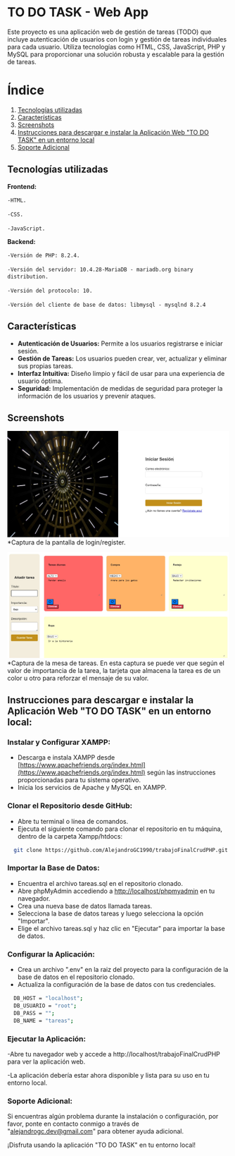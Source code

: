 # TO DO TASK - Web App

Este proyecto es una aplicación web de gestión de tareas (TODO) que incluye autenticación de usuarios con login y gestión de tareas individuales para cada usuario. Utiliza tecnologías como HTML, CSS, JavaScript, PHP y MySQL para proporcionar una solución robusta y escalable para la gestión de tareas.

# Índice

1. [Tecnologías utilizadas](#tecnologías-utilizadas)
2. [Características](#características)
3. [Screenshots](#screenshots)
4. [Instrucciones para descargar e instalar la Aplicación Web "TO DO TASK" en un entorno local](#instrucciones-para-descargar-e-instalar-la-aplicación-web-to-do-task-en-un-entorno-local)
5. [Soporte Adicional](#soporte-adicional)

## Tecnologías utilizadas

**Frontend:** 

    -HTML.
    
    -CSS.
    
    -JavaScript.

**Backend:** 

    -Versión de PHP: 8.2.4.
    
    -Versión del servidor: 10.4.28-MariaDB - mariadb.org binary distribution.
    
    -Versión del protocolo: 10.
    
    -Versión del cliente de base de datos: libmysql - mysqlnd 8.2.4
    
## Características

- **Autenticación de Usuarios:** Permite a los usuarios registrarse e iniciar sesión.
- **Gestión de Tareas:** Los usuarios pueden crear, ver, actualizar y eliminar sus propias tareas.
- **Interfaz Intuitiva:** Diseño limpio y fácil de usar para una experiencia de usuario óptima.
- **Seguridad:** Implementación de medidas de seguridad para proteger la información de los usuarios y prevenir ataques.

## Screenshots

![App Screenshot](./src/styles/img/inciarSesion.jpg)
\*Captura de la pantalla de login/register.

![App Screenshot](./src/styles/img/dashboard.jpg)
\*Captura de la mesa de tareas.
En esta captura se puede ver que según el valor de importancia de la tarea, la tarjeta que almacena la tarea es de un color u otro para reforzar el mensaje de su valor.

## Instrucciones para descargar e instalar la Aplicación Web "TO DO TASK" en un entorno local:

### Instalar y Configurar XAMPP:

- Descarga e instala XAMPP desde [https://www.apachefriends.org/index.html](https://www.apachefriends.org/index.html) según las instrucciones proporcionadas para tu sistema operativo.
- Inicia los servicios de Apache y MySQL en XAMPP.

### Clonar el Repositorio desde GitHub:

- Abre tu terminal o línea de comandos.
- Ejecuta el siguiente comando para clonar el repositorio en tu máquina, dentro de la carpeta Xampp/htdocs:

```bash
  git clone https://github.com/AlejandroGC1990/trabajoFinalCrudPHP.git

```

### Importar la Base de Datos:

- Encuentra el archivo tareas.sql en el repositorio clonado.
- Abre phpMyAdmin accediendo a [http://localhost/phpmyadmin](http://localhost/phpmyadmin) en tu navegador.
- Crea una nueva base de datos llamada tareas.
- Selecciona la base de datos tareas y luego selecciona la opción "Importar".
- Elige el archivo tareas.sql y haz clic en "Ejecutar" para importar la base de datos.

### Configurar la Aplicación:

- Crea un archivo ".env" en la raiz del proyecto para la configuración de la base de datos en el repositorio clonado.
- Actualiza la configuración de la base de datos con tus credenciales.

```bash
  DB_HOST = "localhost";
  DB_USUARIO = "root";
  DB_PASS = "";
  DB_NAME = "tareas";
```

### Ejecutar la Aplicación:

-Abre tu navegador web y accede a http://localhost/trabajoFinalCrudPHP para ver la aplicación web.

-La aplicación debería estar ahora disponible y lista para su uso en tu entorno local.

### Soporte Adicional:

Si encuentras algún problema durante la instalación o configuración, por favor, ponte en contacto conmigo a través de "alejandrogc.dev@gmail.com" para obtener ayuda adicional.

¡Disfruta usando la aplicación "TO DO TASK" en tu entorno local!
